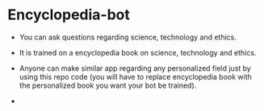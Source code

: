 # Encyclopedia-bot

* You can ask questions regarding science, technology and ethics.
* It is trained on a encyclopedia book on science, technology and ethics.
* Anyone can make similar app regarding any personalized field just by using this repo code (you will have to replace encyclopedia book with the personalized book you want your bot be trained).

* 
